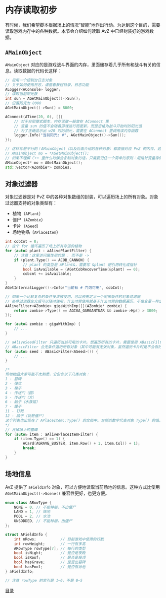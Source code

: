 <!--
 * @Coding: utf-8
 * @Author: vector-wlc
 * @Date: 2022-06-30 11:10:57
 * @Description:
-->
# 内存读取初步

有时候，我们希望脚本根据场上的情况“智能”地作出行动。为达到这个目的，需要读取游戏内存中的各种数据。本节会介绍如何读取 AvZ 中已经封装好的游戏数据。

## `AMainObject`

`AMainObject` 对应的是游戏战斗界面的内存，里面储存着几乎所有和战斗有关的信息。读取数据的代码长这样：

```C++
// 启用一个控制台日志对象
// 关于如何使用日志，请查看教程目录，日志功能
ALogger<AConsole> logger;
// 读取当前阳光数
int sun = AGetMainObject()->Sun();
// 设置阳光为 8000
AGetMainObject()->Sun() = 8000;

AConnect(ATime(20, 0), []{
    // 对于非阻塞式脚本，内存读取一般放在 AConnect 里
    // 变量 sun 的值不会随着游戏进行而更新，而是定格为战斗开始时的阳光值
    // 为了正确显示出 w20 时的阳光，需要在 AConnect 里调用读内存函数
    logger.Info("当前阳光: #", AGetMainObject()->Sun());
});

// 这样写是不行的！AMainObject（以及后面介绍的各种对象）都直接对应 PvZ 的内存，这也就意味着不能复制这些对象
// AMainObject mo = *AGetMainObject();
// 如果不理解 C++ 里什么时候会复制对象的话，只需要记住一个简单的原则：用指针变量存储这一类对象
AMainObject* mo = AGetMainObject();
std::vector<AZombie*> zombies;
```

## 对象过滤器

对象过滤器是对 PvZ 中的各种对象数组的封装，可以遍历场上的所有对象。对象过滤器支持的对象类型有：

- 植物（`APlant`）
- 僵尸（`AZombie`）
- 卡片（`ASeed`）
- 场地物品（`APlaceItem`）

```C++
int cobCnt = 0;
// 这个 for 循环遍历了场上所有存活的植物
for (auto& plant : aAlivePlantFilter) {
    // 注意：这里访问属性用的是 . 而不是 ->
    if (plant.Type() == ACOB_CANNON) {
        // plant 的类型是 APlant&，需要写 &plant 把引用转化成指针
        bool isAvailable = (AGetCobRecoverTime(&plant) == 0);
        cobcnt += isAvailable;
    }
}
AGetInternalLogger()->Info("当前有 # 门炮可用", cobCnt);

// 如果一个比较复杂的条件多次被使用，可以预先定义一个附带条件的对象过滤器
// 条件过滤器定义后可以随时使用，什么时候使用就基于什么时候的数据遍历，不像变量一样定义了之后就不会改了
AAliveFilter<AZombie> gigaWithImp([](AZombie* zombie) {
    return zombie->Type() == AGIGA_GARGANTUAR && zombie->Hp() > 3000;
});

for (auto& zombie : gigaWithImp) {
    // ...
}

// aAliveSeedFilter 只遍历当前可用的卡片。想遍历所有的卡片，需要使用 ABasicFilter
// ABasicFilter 会无条件遍历所有对象（其中可能有无效对象，虽然遍历卡片时是不会有的），需要自行处理
for (auto& seed : ABasicFilter<ASeed>()) {
    // ...
}

/*
场地物品大家可能不太熟悉，它包含以下几类对象：
1 - 墓碑
2 - 弹坑
3 - 梯子
4 - 传送门（圆）
5 - 传送门（方）
6 - 脑子（水族馆）
7 - 罐子
11 - 钉耙
12 - 脑子（我是僵尸）
这个列表也出现在了 APlaceItem::Type() 的文档中。左侧的数字代表对象 Type() 的值。
*/
// 吞掉场上的墓碑
for (auto& item : aAlivePlaceItemFilter) {
    if (item.Type() == 1) {
        ACard(AGRAVE_BUSTER, item.Row() + 1, item.Col() + 1);
        break;
    }
}
```

## 场地信息

AvZ 提供了 `aFieldInfo` 对象，可以方便地读取当前场地的信息。这种方式比使用 `AGetMainObject()->Scene()` 兼容性更好，也更方便。

```C++
enum class ARowType {
    NONE = 0, // 不能种植，不出僵尸
    LAND = 1, // 陆地
    POOL = 2, // 水池
    UNSODDED, // 不能种植，出僵尸
};

struct AFieldInfo {
    int nRows;           // 目前游戏中使用的行数
    int rowHeight;       // 一行有多高
    ARowType rowType[7]; // 每行的类型
    bool isNight;        // 是否是夜晚
    bool isRoof;         // 是否是屋顶
    bool hasGrave;       // 是否出墓碑
    bool hasPool;        // 是否有泳池
} aFieldInfo;

// 注意 rowType 的索引是 1~6，不是 0~5
```

[目录](./0catalogue.md)

